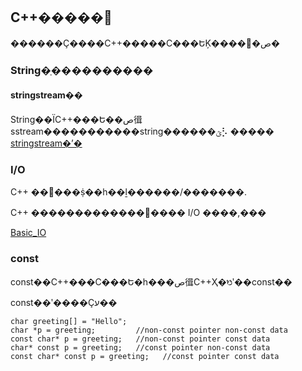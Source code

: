 ## C++�����﷨

������Ҫ����C++�����C���ԵĶ����﷨�ص�

### String�ַ����������

#### stringstream��

String��ΪC++���Ե��ص㣬sstream�����������string������ؿ⡣
�����
[stringstream�ʼ�](string/stringstream/README.md)

### I/O

C++ ��׼���ṩ��һ��ḻ������/�������.

C++ ����������������� I/O ����,���

[Basic_IO](IO/Basic_IO/README.md)

### const

const��C++���C���Ե�һ���ص㣬C++Ҳ�ᳫʹ��const��

const��ʹ����Ҫע��
    
    char greeting[] = "Hello";
    char *p = greeting;         //non-const pointer non-const data
    const char* p = greeting;   //non-const pointer const data
    char* const p = greeting;   //const pointer non-const data
    const char* const p = greeting;   //const pointer const data






